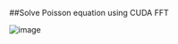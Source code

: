 ##Solve Poisson equation using CUDA FFT


 ![image](https://github.com/wangjinlong9788/Solve-Poisson-equation-using-CUDA-FFT/Possion.PNG)
